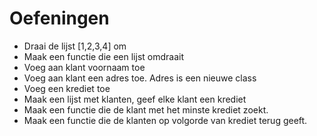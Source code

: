 # Oefeningen 

- Draai de lijst [1,2,3,4] om 
- Maak een functie die een lijst omdraait
- Voeg aan klant voornaam toe
- Voeg aan klant een adres toe. Adres is een nieuwe class
- Voeg een krediet toe
- Maak een lijst met klanten, geef elke klant een krediet
- Maak een functie die de klant met het minste krediet zoekt.
- Maak een functie die de klanten op volgorde van krediet terug geeft.
